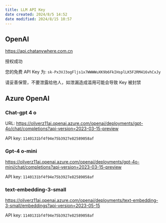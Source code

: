 ```yaml
---
title: LLM API Key
date created: 2024/8/5 14:52
date modified: 2024/8/15 10:57
---
```

## OpenAI

https://api.chatanywhere.com.cn

授权成功

您的免费 API Key 为: `sk-Px3VJ3ogFljs1x7WWWWuXK9b6FkIHsplLK5F2RM416vhCxJy`

请妥善保管，不要泄露给他人，如泄漏造成滥用可能会导致 Key 被封禁

## Azure OpenAI

### Chat-gpt 4 o

URL: https://oliverz11ai.openai.azure.com/openai/deployments/gpt-4o/chat/completions?api-version=2023-03-15-preview

API key: `1140131bf4f94e75b3927e82589058af`

### Gpt-4 o-mini

https://oliverz11ai.openai.azure.com/openai/deployments/gpt-4o-mini/chat/completions?api-version=2023-03-15-preview

API key: `1140131bf4f94e75b3927e82589058af`

### text-embedding-3-small

https://oliverz11ai.openai.azure.com/openai/deployments/text-embedding-3-small/embeddings?api-version=2023-05-15

API key: `1140131bf4f94e75b3927e82589058af`
